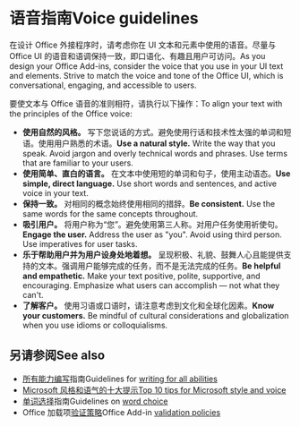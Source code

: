 # <a name="voice-guidelines"></a><span data-ttu-id="956af-101">语音指南</span><span class="sxs-lookup"><span data-stu-id="956af-101">Voice guidelines</span></span>

<span data-ttu-id="956af-p101">在设计 Office 外接程序时，请考虑你在 UI 文本和元素中使用的语音。尽量与 Office UI 的语音和语调保持一致，即口语化、有趣且用户可访问。</span><span class="sxs-lookup"><span data-stu-id="956af-p101">As you design your Office Add-ins, consider the voice that you use in your UI text and elements. Strive to match the voice and tone of the Office UI, which is conversational, engaging, and accessible to users.</span></span> 

<span data-ttu-id="956af-104">要使文本与 Office 语音的准则相符，请执行以下操作：</span><span class="sxs-lookup"><span data-stu-id="956af-104">To align your text with the principles of the Office voice:</span></span>

- <span data-ttu-id="956af-p102">**使用自然的风格。** 写下您说话的方式。避免使用行话和技术性太强的单词和短语。使用用户熟悉的术语。</span><span class="sxs-lookup"><span data-stu-id="956af-p102">**Use a natural style.** Write the way that you speak. Avoid jargon and overly technical words and phrases. Use terms that are familiar to your users.</span></span>
- <span data-ttu-id="956af-p103">**使用简单、直白的语言。** 在文本中使用短的单词和句子，使用主动语态。</span><span class="sxs-lookup"><span data-stu-id="956af-p103">**Use simple, direct language.** Use short words and sentences, and active voice in your text.</span></span> 
- <span data-ttu-id="956af-p104">**保持一致。** 对相同的概念始终使用相同的措辞。</span><span class="sxs-lookup"><span data-stu-id="956af-p104">**Be consistent.** Use the same words for the same concepts throughout.</span></span>
- <span data-ttu-id="956af-p105">**吸引用户。** 将用户称为“您”。避免使用第三人称。对用户任务使用祈使句。</span><span class="sxs-lookup"><span data-stu-id="956af-p105">**Engage the user.** Address the user as "you". Avoid using third person. Use imperatives for user tasks.</span></span>
- <span data-ttu-id="956af-p106">**乐于帮助用户并为用户设身处地着想。** 呈现积极、礼貌、鼓舞人心且能提供支持的文本。强调用户能够完成的任务，而不是无法完成的任务。</span><span class="sxs-lookup"><span data-stu-id="956af-p106">**Be helpful and empathetic.** Make your text positive, polite, supportive, and encouraging. Emphasize what users can accomplish ― not what they can't.</span></span>
- <span data-ttu-id="956af-p107">**了解客户。** 使用习语或口语时，请注意考虑到文化和全球化因素。</span><span class="sxs-lookup"><span data-stu-id="956af-p107">**Know your customers.** Be mindful of cultural considerations and globalization when you use idioms or colloquialisms.</span></span>

## <a name="see-also"></a><span data-ttu-id="956af-122">另请参阅</span><span class="sxs-lookup"><span data-stu-id="956af-122">See also</span></span>

- <span data-ttu-id="956af-123">[所有能力编写](https://docs.microsoft.com/en-us/style-guide/accessibility/writing-all-abilities)指南</span><span class="sxs-lookup"><span data-stu-id="956af-123">Guidelines for [writing for all abilities](https://docs.microsoft.com/en-us/style-guide/accessibility/writing-all-abilities)</span></span>
- [<span data-ttu-id="956af-124">Microsoft 风格和语气的十大提示</span><span class="sxs-lookup"><span data-stu-id="956af-124">Top 10 tips for Microsoft style and voice</span></span>](https://docs.microsoft.com/en-us/style-guide/top-10-tips-style-voice)
- <span data-ttu-id="956af-125">[单词选择](https://docs.microsoft.com/en-us/style-guide/word-choice/)指南</span><span class="sxs-lookup"><span data-stu-id="956af-125">Guidelines on [word choice](https://docs.microsoft.com/en-us/style-guide/word-choice/)</span></span>
-  <span data-ttu-id="956af-126">Office 加载项[验证策略](https://docs.microsoft.com/en-us/office/dev/store/validation-policies)</span><span class="sxs-lookup"><span data-stu-id="956af-126">Office Add-in [validation policies](https://docs.microsoft.com/en-us/office/dev/store/validation-policies)</span></span>